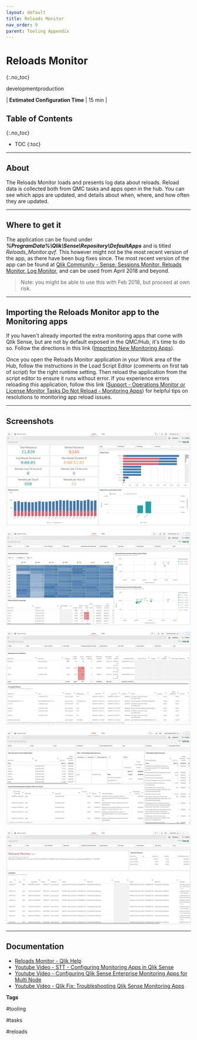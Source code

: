 ```yaml
---
layout: default
title: Reloads Monitor
nav_order: 9
parent: Tooling Appendix
---
```


# Reloads Monitor <i class="fas fa-dolly-flatbed fa-xs" title="Shipped | Native Capability"></i>
{:.no_toc}

<span class="label dev">development</span><span class="label prod">production</span>

|<i class="far fa-clock fa-sm"></i> **Estimated Configuration Time**   | 15 min  |

## Table of Contents
{:.no_toc}

* TOC
{:toc}

-------------------------

## About

The Reloads Monitor loads and presents log data about reloads. Reload data is collected both from QMC tasks and apps open in the hub. You can see which apps are updated, and details about when, where, and how often they are updated.

-------------------------

## Where to get it <i class="fas fa-dolly-flatbed fa-xs" title="Shipped | Native Capability"></i>

The application can be found under **_%ProgramData%\Qlik\Sense\Repository\DefaultApps_** and is titled _Reloads_Monitor.qvf_. This however might not be the most recent version of the app, as there have been bug fixes since. The most recent version of the app can be found at [Qlik Community - Sense: Sessions Monitor, Reloads Monitor, Log Monitor](https://community.qlik.com/t5/Qlik-Monitoring-Administration/Sense-Sessions-Monitor-Reloads-Monitor-Log-Monitor/gpm-p/1578597), and can be used from April 2018 and beyond.

> Note: you might be able to use this with Feb 2018, but proceed at own risk.

-------------------------

## Importing the Reloads Monitor app to the Monitoring apps

If you haven't already imported the extra monitoring apps that come with Qlik Sense, but are not by default exposed in the QMC/Hub, it's time to do so. Follow the directions in this link ([Importing New Monitoring Apps](https://help.qlik.com/en-US/sense/Subsystems/Monitoring/Content/Sense_Monitoring/Introduction/Configure-monitoring-apps.htm#Importing_)).

Once you open the Reloads Monitor application in your Work area of the Hub, follow the instructions in the Load Script Editor (comments on first tab of script) for the right runtime setting.   Then reload the application from the script editor to ensure it runs without error.   If you experience errors reloading this application, follow this link ([Support - Operations Monitor or License Monitor Tasks Do Not Reload - Monitoring Apps](https://support.qlik.com/articles/000024083)) for helpful tips on resolutions to monitoring app reload issues.

-------------------------

## Screenshots

[![reloads_monitor_01](images/reloads_monitor_01.png)](https://raw.githubusercontent.com/eapowertools/qs-admin-playbook/master/docs/tooling/images/reloads_monitor_01.png)

[![reloads_monitor_01](images/reloads_monitor_02.png)](https://raw.githubusercontent.com/eapowertools/qs-admin-playbook/master/docs/tooling/images/reloads_monitor_02.png)

[![reloads_monitor_01](images/reloads_monitor_03.png)](https://raw.githubusercontent.com/eapowertools/qs-admin-playbook/master/docs/tooling/images/reloads_monitor_03.png)

[![reloads_monitor_01](images/reloads_monitor_04.png)](https://raw.githubusercontent.com/eapowertools/qs-admin-playbook/master/docs/tooling/images/reloads_monitor_04.png)

[![reloads_monitor_01](images/reloads_monitor_05.png)](https://raw.githubusercontent.com/eapowertools/qs-admin-playbook/master/docs/tooling/images/reloads_monitor_05.png)

-------------------------

## Documentation

* [Reloads Monitor - Qlik Help](https://help.qlik.com/en-US/sense-admin/Subsystems/DeployAdministerQSE/Content/Sense_DeployAdminister/QSEoW/Administer_QSEoW/Monitoring_QSEoW/Reloads-monitor-app.htm)
* [Youtube Video - STT - Configuring Monitoring Apps in Qlik Sense](https://youtube.com/watch?v=_WywE9AXnvs)
* [Youtube Video - Configuring Qlik Sense Enterprise Monitoring Apps for Multi Node](https://youtube.com/watch?v=ycGESqJME3E)
* [Youtube Video - Qlik Fix: Troubleshooting Qlik Sense Monitoring Apps](https://youtube.com/watch?v=ulZw6_ZJ_ek&t=23s)

**Tags**

#tooling

#tasks

#reloads

&nbsp;